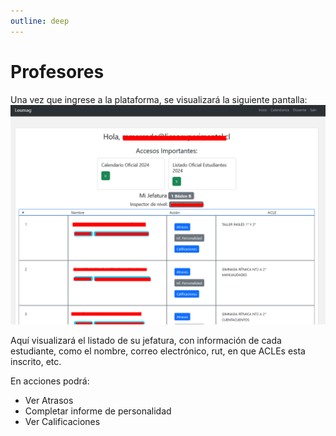 ```yaml
---
outline: deep
---
```

# Profesores
Una vez que ingrese a la plataforma, se visualizará la siguiente pantalla:
![Pantalla plataforma apoderado](img/profesor01.png)

Aquí visualizará el listado de su jefatura, con información de cada estudiante, como el nombre, correo electrónico, rut, en que ACLEs esta inscrito, etc.

En acciones podrá:
- Ver Atrasos
- Completar informe de personalidad
- Ver Calificaciones

